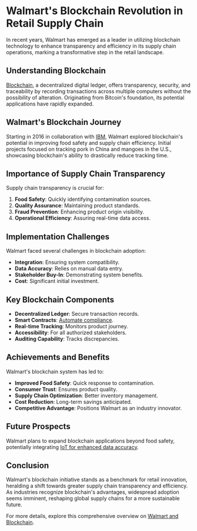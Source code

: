 # Walmart's Blockchain Revolution in Retail Supply Chain

In recent years, Walmart has emerged as a leader in utilizing blockchain technology to enhance transparency and efficiency in its supply chain operations, marking a transformative step in the retail landscape.

## Understanding Blockchain

[Blockchain](https://www.license-token.com/wiki/what-is-blockchain), a decentralized digital ledger, offers transparency, security, and traceability by recording transactions across multiple computers without the possibility of alteration. Originating from Bitcoin's foundation, its potential applications have rapidly expanded.

## Walmart's Blockchain Journey

Starting in 2016 in collaboration with [IBM](https://www.ibm.com), Walmart explored blockchain's potential in improving food safety and supply chain efficiency. Initial projects focused on tracking pork in China and mangoes in the U.S., showcasing blockchain's ability to drastically reduce tracking time.

## Importance of Supply Chain Transparency

Supply chain transparency is crucial for:

1. **Food Safety**: Quickly identifying contamination sources.
2. **Quality Assurance**: Maintaining product standards.
3. **Fraud Prevention**: Enhancing product origin visibility.
4. **Operational Efficiency**: Assuring real-time data access.

## Implementation Challenges

Walmart faced several challenges in blockchain adoption:

- **Integration**: Ensuring system compatibility.
- **Data Accuracy**: Relies on manual data entry.
- **Stakeholder Buy-In**: Demonstrating system benefits.
- **Cost**: Significant initial investment.

## Key Blockchain Components

- **Decentralized Ledger**: Secure transaction records.
- **Smart Contracts**: [Automate compliance](https://www.license-token.com/wiki/smart-contracts-on-blockchain).
- **Real-time Tracking**: Monitors product journey.
- **Accessibility**: For all authorized stakeholders.
- **Auditing Capability**: Tracks discrepancies.

## Achievements and Benefits

Walmart's blockchain system has led to:

- **Improved Food Safety**: Quick response to contamination.
- **Consumer Trust**: Ensures product quality.
- **Supply Chain Optimization**: Better inventory management.
- **Cost Reduction**: Long-term savings anticipated.
- **Competitive Advantage**: Positions Walmart as an industry innovator.

## Future Prospects

Walmart plans to expand blockchain applications beyond food safety, potentially integrating [IoT for enhanced data accuracy](https://www.license-token.com/wiki/blockchain-and-io-t).

## Conclusion

Walmart's blockchain initiative stands as a benchmark for retail innovation, heralding a shift towards greater supply chain transparency and efficiency. As industries recognize blockchain's advantages, widespread adoption seems imminent, reshaping global supply chains for a more sustainable future.

For more details, explore this comprehensive overview on [Walmart and Blockchain](https://www.ibm.com/blogs/blockchain/2018/09/at-walmart-blockchain-bolsters-food-safety/).